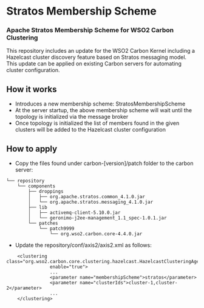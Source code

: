 # Stratos Membership Scheme 
### Apache Stratos Membership Scheme for WSO2 Carbon Clustering

This repository includes an update for the WSO2 Carbon Kernel including a Hazelcast cluster discovery feature based on Stratos messaging model. This update can be applied on existing Carbon servers for automating cluster configuration.

## How it works
- Introduces a new membership scheme: StratosMembershipScheme
- At the server startup, the above membership scheme will wait until the topology is initialized via the message broker
- Once topology is initialized the list of members found in the given clusters will be added to the Hazelcast cluster configuration

## How to apply

- Copy the files found under carbon-[version]/patch folder to the carbon server:

```
└── repository
    └── components
        ├── droppings
        │   ├── org.apache.stratos.common_4.1.0.jar
        │   └── org.apache.stratos.messaging_4.1.0.jar
        ├── lib
        │   ├── activemq-client-5.10.0.jar
        │   └── geronimo-j2ee-management_1.1_spec-1.0.1.jar
        └── patches
            └── patch9999
                └── org.wso2.carbon.core-4.4.0.jar
```

- Update the repository/conf/axis2/axis2.xml as follows:

```
    <clustering class="org.wso2.carbon.core.clustering.hazelcast.HazelcastClusteringAgent"
                enable="true">
				...
		        <parameter name="membershipScheme">stratos</parameter>
		        <parameter name="clusterIds">cluster-1,cluster-2</parameter>
				...
	</clustering>
```